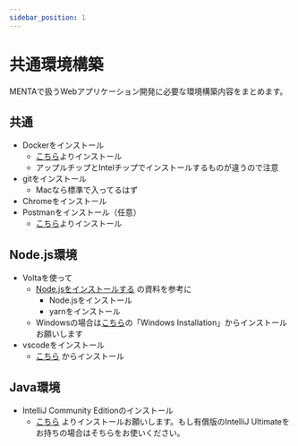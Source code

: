 ```yaml
---
sidebar_position: 1
---
```


# 共通環境構築

MENTAで扱うWebアプリケーション開発に必要な環境構築内容をまとめます。

## 共通

- Dockerをインストール
    - [こちら](https://www.docker.com/ja-jp/get-started/)よりインストール
    - アップルチップとIntelチップでインストールするものが違うので注意
- gitをインストール
    - Macなら標準で入ってるはず
- Chromeをインストール
- Postmanをインストール（任意）
    - [こちら](https://www.postman.com/)よりインストール

## Node.js環境

- Voltaを使って
    - [Node.jsをインストールする](/settings/install-nodejs.md) の資料を参考に
        - Node.jsをインストール
        - yarnをインストール
    - Windowsの場合は[こちら](https://docs.volta.sh/guide/getting-started)の「Windows Installation」からインストールお願いします
- vscodeをインストール
    - [こちら](https://code.visualstudio.com/) からインストール


## Java環境

- IntelliJ Community Editionのインストール
    - [こちら](https://www.jetbrains.com/ja-jp/idea/download/?section=mac) よりインストールお願いします。もし有償版のIntelliJ Ultimateをお持ちの場合はそちらをお使いください。